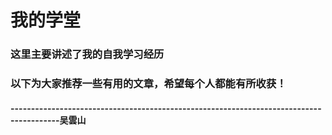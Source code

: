 # 我的学堂
### 这里主要讲述了我的自我学习经历
### 以下为大家推荐一些有用的文章，希望每个人都能有所收获！
#### ----------------------------------------------------------------------------------------吴雲山